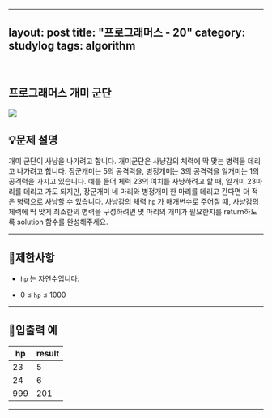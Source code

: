 ﻿
---
layout: post
title: "프로그래머스 - 20"
category: studylog
tags: algorithm
---

<br>

## 프로그래머스 개미 군단


![](https://velog.velcdn.com/images/dlsdud9098/post/e1464da6-734f-4172-a5d3-8df73b71a328/image.png)
## 💡문제 설명
개미 군단이 사냥을 나가려고 합니다. 개미군단은 사냥감의 체력에 딱 맞는 병력을 데리고 나가려고 합니다. 장군개미는 5의 공격력을, 병정개미는 3의 공격력을 일개미는 1의 공격력을 가지고 있습니다. 예를 들어 체력 23의 여치를 사냥하려고 할 때, 일개미 23마리를 데리고 가도 되지만, 장군개미 네 마리와 병정개미 한 마리를 데리고 간다면 더 적은 병력으로 사냥할 수 있습니다. 사냥감의 체력 ```hp```
가 매개변수로 주어질 때, 사냥감의 체력에 딱 맞게 최소한의 병력을 구성하려면 몇 마리의 개미가 필요한지를 return하도록 solution 함수를 완성해주세요.


---




## 🚫제한사항


* ```hp```
는 자연수입니다.




* 0 ≤ ```hp```
 ≤ 1000




---




## 🔢입출력 예




<table><thead><tr><th>hp</th><th>result</th></tr></thead><tbody><tr><td>23</td><td>5</td></tr><tr><td>24</td><td>6</td></tr><tr><td>999</td><td>201</td></tr></tbody>
</table>


---
